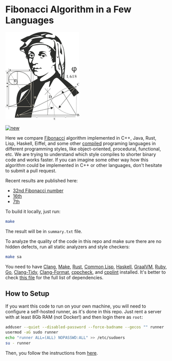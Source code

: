 # Fibonacci Algorithm in a Few Languages

![mr. Fibonacci](https://raw.githubusercontent.com/yegor256/fibonacci/master/logo.svg)

[![new](https://github.com/yegor256/fibonacci/actions/workflows/make.yml/badge.svg)](https://github.com/yegor256/fibonacci/actions/workflows/make.yml)

Here we compare [Fibonacci](https://en.wikipedia.org/wiki/Fibonacci_number)
algorithm implemented in C++, Java, Rust, Lisp, Haskell, Eiffel, and some other
[compiled](https://en.wikipedia.org/wiki/Compiled_language) programing languages
in different programming styles, like object-oriented, procedural, functional,
etc. We are trying to understand which style compiles to shorter binary code and
works faster. If you can imagine some other way how this algorithm
could be implemented in C++ or other languages,
don't hesitate to submit a pull request.

Recent results are published here:

* [32nd Fibonacci number](https://yegor256.github.io/fibonacci/index.html)
* [16th](https://yegor256.github.io/fibonacci/sixteen.html)
* [7th](https://yegor256.github.io/fibonacci/seven.html)

To build it locally, just run:

```bash
make
```

The result will be in `summary.txt` file.

To analyze the quality of the code in this repo and make sure
there are no hidden defects, run all static analyzers and style checkers:

```bash
make sa
```

You need to have [Clang](https://clang.llvm.org),
[Make](https://www.gnu.org/software/make/),
[Rust](https://www.rust-lang.org/tools/install),
[Common Lisp](https://lisp-lang.org/learn/getting-started/),
[Haskell](https://www.haskell.org/),
[GraalVM](https://www.graalvm.org/java/quickstart/),
[Ruby](https://www.ruby-lang.org/en/documentation/installation/),
[Go](https://go.dev/doc/install),
[Clang-Tidy](https://clang.llvm.org/extra/clang-tidy/),
[Clang-Format](https://clang.llvm.org/docs/ClangFormat.html),
[cppcheck](https://github.com/danmar/cppcheck),
and [cpplint](https://github.com/cpplint/cpplint) installed.
It's better to check [this file][pr] for the full list of
dependencies.

## How to Setup

If you want this code to run on your own machine, you will
need to configure a self-hosted runner, as it's done in this repo.
Just rent a server with at least 8Gb RAM (not Docker!) and then login there
as `root`:

```bash
adduser --quiet --disabled-password --force-badname --gecos "" runner
usermod -aG sudo runner
echo "runner ALL=(ALL) NOPASSWD:ALL" >> /etc/sudoers
su - runner
```

Then, you follow the instructions from [here][runners].

[runners]: https://docs.github.com/en/actions/hosting-your-own-runners/adding-self-hosted-runners
[pr]: https://github.com/yegor256/fibonacci/blob/master/.github/workflows/pr.yml
